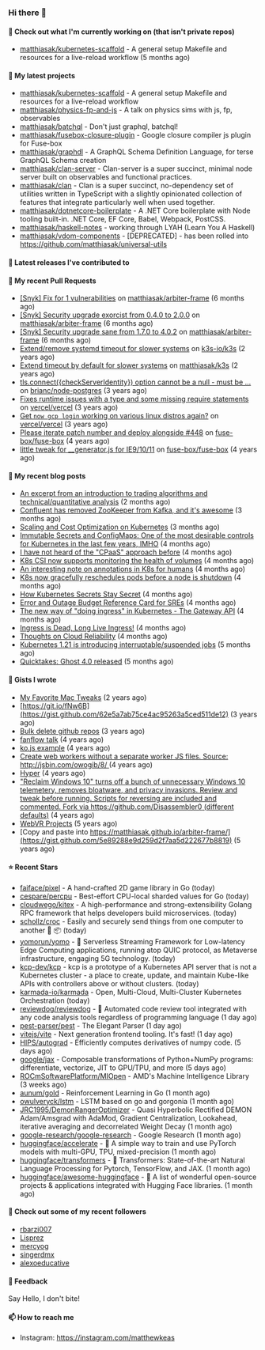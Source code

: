 ### Hi there 👋

#### 👷 Check out what I'm currently working on (that isn't private repos)

- [matthiasak/kubernetes-scaffold](https://github.com/matthiasak/kubernetes-scaffold) - A general setup Makefile and resources for a live-reload workflow (5 months ago)

#### 🌱 My latest projects

- [matthiasak/kubernetes-scaffold](https://github.com/matthiasak/kubernetes-scaffold) - A general setup Makefile and resources for a live-reload workflow
- [matthiasak/physics-fp-and-js](https://github.com/matthiasak/physics-fp-and-js) - A talk on physics sims with js, fp, observables
- [matthiasak/batchql](https://github.com/matthiasak/batchql) - Don&#39;t just graphql, batchql!
- [matthiasak/fusebox-closure-plugin](https://github.com/matthiasak/fusebox-closure-plugin) - Google closure compiler js plugin for Fuse-box
- [matthiasak/graphdl](https://github.com/matthiasak/graphdl) - A GraphQL Schema Definition Language, for terse GraphQL Schema creation
- [matthiasak/clan-server](https://github.com/matthiasak/clan-server) - Clan-server is a super succinct, minimal node server built on observables and functional practices.
- [matthiasak/clan](https://github.com/matthiasak/clan) - Clan is a super succinct, no-dependency set of utilities written in TypeScript with a slightly opinionated collection of features that integrate particularly well when used together.
- [matthiasak/dotnetcore-boilerplate](https://github.com/matthiasak/dotnetcore-boilerplate) - A .NET Core boilerplate with Node tooling built-in. .NET Core, EF Core, Babel, Webpack, PostCSS.
- [matthiasak/haskell-notes](https://github.com/matthiasak/haskell-notes) - working through LYAH (Learn You A Haskell)
- [matthiasak/vdom-components](https://github.com/matthiasak/vdom-components) - [DEPRECATED] - has been rolled into https://github.com/matthiasak/universal-utils

#### 🔭 Latest releases I've contributed to


#### 🔨 My recent Pull Requests

- [[Snyk] Fix for 1 vulnerabilities](https://github.com/matthiasak/arbiter-frame/pull/25) on [matthiasak/arbiter-frame](https://github.com/matthiasak/arbiter-frame) (6 months ago)
- [[Snyk] Security upgrade exorcist from 0.4.0 to 2.0.0](https://github.com/matthiasak/arbiter-frame/pull/24) on [matthiasak/arbiter-frame](https://github.com/matthiasak/arbiter-frame) (6 months ago)
- [[Snyk] Security upgrade sane from 1.7.0 to 4.0.2](https://github.com/matthiasak/arbiter-frame/pull/23) on [matthiasak/arbiter-frame](https://github.com/matthiasak/arbiter-frame) (6 months ago)
- [Extend/remove systemd timeout for slower systems](https://github.com/k3s-io/k3s/pull/226) on [k3s-io/k3s](https://github.com/k3s-io/k3s) (2 years ago)
- [Extend timeout by default for slower systems](https://github.com/matthiasak/k3s/pull/1) on [matthiasak/k3s](https://github.com/matthiasak/k3s) (2 years ago)
- [tls.connect({checkServerIdentity}) option cannot be a null - must be …](https://github.com/brianc/node-postgres/pull/1638) on [brianc/node-postgres](https://github.com/brianc/node-postgres) (3 years ago)
- [Fixes runtime issues with a type and some missing require statements](https://github.com/vercel/vercel/pull/946) on [vercel/vercel](https://github.com/vercel/vercel) (3 years ago)
- [Get `now gcp login` working on various linux distros again?](https://github.com/vercel/vercel/pull/944) on [vercel/vercel](https://github.com/vercel/vercel) (3 years ago)
- [Please iterate patch number and deploy alongside #448](https://github.com/fuse-box/fuse-box/pull/450) on [fuse-box/fuse-box](https://github.com/fuse-box/fuse-box) (4 years ago)
- [little tweak for __generator.js for IE9/10/11](https://github.com/fuse-box/fuse-box/pull/448) on [fuse-box/fuse-box](https://github.com/fuse-box/fuse-box) (4 years ago)

#### 📜 My recent blog posts

- [An excerpt from an introduction to trading algorithms and technical/quantitative analysis](https://keas.app/an-excerpt-from-an-introduction-to-trading-algorithms-and-technical-quantitative-analysis/) (2 months ago)
- [Confluent has removed ZooKeeper from Kafka, and it&#39;s awesome](https://keas.app/confluent-has-removed-zookeeper-from-kafka-and-its-awesome/) (3 months ago)
- [Scaling and Cost Optimization on Kubernetes](https://keas.app/scaling-architectures-and-costs/) (3 months ago)
- [Immutable Secrets and ConfigMaps: One of the most desirable controls for Kubernetes in the last few years, IMHO](https://keas.app/immutable-secrets-and-configmaps-one-of-the-most-desirable-controls-for-kubernetes-in-the-last-few-years-imho/) (4 months ago)
- [I have not heard of the &#34;CPaaS&#34; approach before](https://keas.app/i-have-not-heard-of-the-cpaas-approach-before/) (4 months ago)
- [K8s CSI now supports monitoring the health of volumes](https://keas.app/k8s-csi-now-supports-monitoring-the-health-of-volumes/) (4 months ago)
- [An interesting note on annotations in K8s for humans](https://keas.app/an-interesting-note-on-annotations-in-k8s-for-humans/) (4 months ago)
- [K8s now gracefully reschedules pods before a node is shutdown](https://keas.app/k8s-now-gracefully-reschedules-pods-before-a-node-is-shutdown/) (4 months ago)
- [How Kubernetes Secrets Stay Secret](https://keas.app/how-kubernetes-secrets-stay-secret/) (4 months ago)
- [Error and Outage Budget Reference Card for SREs](https://keas.app/error-and-outage-budget-reference-card-for-sres/) (4 months ago)
- [The new way of &#34;doing ingress&#34; in Kubernetes - The Gateway API](https://keas.app/the-new-way-of-doing-ingress-in-kubernetes-the-gateway-api/) (4 months ago)
- [Ingress is Dead, Long Live Ingress!](https://keas.app/ingress-is-dead-long-live-ingress/) (4 months ago)
- [Thoughts on Cloud Reliability](https://keas.app/cloud-operations-checklist/) (4 months ago)
- [Kubernetes 1.21 is introducing interruptable/suspended jobs](https://keas.app/kubernetes-1-21-is-introducing-interruptable-suspended-jobs/) (5 months ago)
- [Quicktakes: Ghost 4.0 released](https://keas.app/quicktakes-ghost-4-0-released/) (5 months ago)

#### 📓 Gists I wrote

- [My Favorite Mac Tweaks](https://gist.github.com/e94e962b3966e7e1015f4a62b5c2e7ff) (2 years ago)
- [https://git.io/fNw6B](https://gist.github.com/62e5a7ab75ce4ac95263a5ced511de12) (3 years ago)
- [Bulk delete github repos](https://gist.github.com/3213ba5e44be3b08bb84fb667d54d1e7) (3 years ago)
- [fanflow talk](https://gist.github.com/e983d8424a1e7d51f0e45f3a844a5b0e) (4 years ago)
- [ko.js example](https://gist.github.com/4a6bf89be55fb8748df99f8fc8d068e1) (4 years ago)
- [Create web workers without a separate worker JS files.
Source: http://jsbin.com/owogib/8/ ](https://gist.github.com/e7a7761a8d695c3f4ad39fc7c191243c) (4 years ago)
- [Hyper](https://gist.github.com/1004db7c17e6549102f764a43d8a602c) (4 years ago)
- [&#34;Reclaim Windows 10&#34; turns off a bunch of unnecessary Windows 10 telemetery, removes bloatware, and privacy invasions. Review and tweak before running. Scripts for reversing are included and commented. Fork via https://github.com/Disassembler0 (different defaults)](https://gist.github.com/8f110d34c51b6aca60b4e7291155b92e) (4 years ago)
- [WebVR Projects](https://gist.github.com/5771cff8f97e927d73233807d8cb968c) (5 years ago)
- [Copy and paste into https://matthiasak.github.io/arbiter-frame/](https://gist.github.com/5e89288e9d259d2f7aa5d222677b8819) (5 years ago)

#### ⭐ Recent Stars

- [faiface/pixel](https://github.com/faiface/pixel) - A hand-crafted 2D game library in Go (today)
- [cespare/percpu](https://github.com/cespare/percpu) - Best-effort CPU-local sharded values for Go (today)
- [cloudwego/kitex](https://github.com/cloudwego/kitex) - A high-performance and strong-extensibility Golang RPC framework that helps developers build microservices. (today)
- [schollz/croc](https://github.com/schollz/croc) - Easily and securely send things from one computer to another :crocodile: :package: (today)
- [yomorun/yomo](https://github.com/yomorun/yomo) - 🦖 Serverless Streaming Framework for Low-latency Edge Computing applications, running atop QUIC protocol, as Metaverse infrastructure, engaging 5G technology. (today)
- [kcp-dev/kcp](https://github.com/kcp-dev/kcp) - kcp is a prototype of a Kubernetes API server that is not a Kubernetes cluster - a place to create, update, and maintain Kube-like APIs with controllers above or without clusters. (today)
- [karmada-io/karmada](https://github.com/karmada-io/karmada) - Open, Multi-Cloud, Multi-Cluster Kubernetes Orchestration (today)
- [reviewdog/reviewdog](https://github.com/reviewdog/reviewdog) - 🐶 Automated code review tool integrated with any code analysis tools regardless of programming language (1 day ago)
- [pest-parser/pest](https://github.com/pest-parser/pest) - The Elegant Parser (1 day ago)
- [vitejs/vite](https://github.com/vitejs/vite) - Next generation frontend tooling. It&#39;s fast! (1 day ago)
- [HIPS/autograd](https://github.com/HIPS/autograd) - Efficiently computes derivatives of numpy code. (5 days ago)
- [google/jax](https://github.com/google/jax) - Composable transformations of Python&#43;NumPy programs: differentiate, vectorize, JIT to GPU/TPU, and more (5 days ago)
- [ROCmSoftwarePlatform/MIOpen](https://github.com/ROCmSoftwarePlatform/MIOpen) - AMD&#39;s Machine Intelligence Library (3 weeks ago)
- [aunum/gold](https://github.com/aunum/gold) - Reinforcement Learning in Go (1 month ago)
- [owulveryck/lstm](https://github.com/owulveryck/lstm) - LSTM based on go and gorgonia (1 month ago)
- [JRC1995/DemonRangerOptimizer](https://github.com/JRC1995/DemonRangerOptimizer) - Quasi Hyperbolic Rectified DEMON Adam/Amsgrad with AdaMod, Gradient Centralization, Lookahead, iterative averaging and decorrelated Weight Decay (1 month ago)
- [google-research/google-research](https://github.com/google-research/google-research) - Google Research (1 month ago)
- [huggingface/accelerate](https://github.com/huggingface/accelerate) - 🚀 A simple way to train and use PyTorch models with multi-GPU, TPU, mixed-precision (1 month ago)
- [huggingface/transformers](https://github.com/huggingface/transformers) - 🤗 Transformers: State-of-the-art Natural Language Processing for Pytorch, TensorFlow, and JAX. (1 month ago)
- [huggingface/awesome-huggingface](https://github.com/huggingface/awesome-huggingface) - 🤗 A list of wonderful open-source projects &amp; applications integrated with Hugging Face libraries. (1 month ago)

#### 👯 Check out some of my recent followers

- [rbarzi007](https://github.com/rbarzi007)
- [Lisprez](https://github.com/Lisprez)
- [mercyog](https://github.com/mercyog)
- [singerdmx](https://github.com/singerdmx)
- [alexoeducative](https://github.com/alexoeducative)

#### 💬 Feedback

Say Hello, I don't bite!

#### 📫 How to reach me

- Instagram: https://instagram.com/matthewkeas

